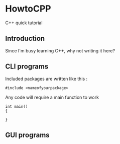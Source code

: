 # HowtoCPP
C++ quick tutorial
## Introduction
Since I'm busy learning C++, why not writing it here? 

## CLI programs

Included packages are written like this :

```
#include <nameofyourpackage>
```
Any code will require a main function to work
```
int main()
{

}
```

## GUI programs

